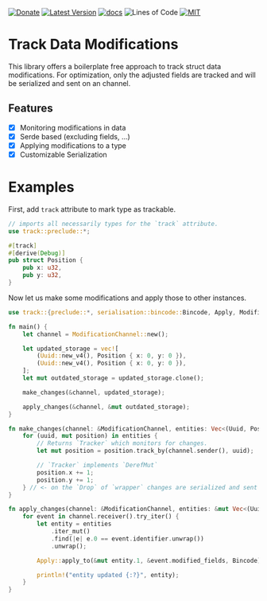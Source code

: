 [![Donate](https://img.shields.io/badge/Donate-PayPal-green.svg)](https://www.paypal.com/cgi-bin/webscr?cmd=_s-xclick&hosted_button_id=Z8QK6XU749JB2) 
[![Latest Version][crate-badge]][crate-link] 
[![docs][docs-badge]][docs-link]
![Lines of Code][loc-badge]
[![MIT][license-badge]][license-link] 

# Track Data Modifications
This library offers a boilerplate free approach to track struct data modifications. 
For optimization, only the adjusted fields are tracked and will be serialized and sent on an channel.

## Features

- [X] Monitoring modifications in data
- [X] Serde based (excluding fields, ...)
- [X] Applying modifications to a type
- [x] Customizable Serialization

# Examples

First, add `track` attribute to mark type as trackable.
```rust
// imports all necessarily types for the `track` attribute.
use track::preclude::*;

#[track]
#[derive(Debug)]
pub struct Position {
    pub x: u32,
    pub y: u32,
}
```

Now let us make some modifications and apply those to other instances.
```rust
use track::{preclude::*, serialisation::bincode::Bincode, Apply, ModificationChannel};

fn main() {
    let channel = ModificationChannel::new();

    let updated_storage = vec![
        (Uuid::new_v4(), Position { x: 0, y: 0 }),
        (Uuid::new_v4(), Position { x: 0, y: 0 }),
    ];
    let mut outdated_storage = updated_storage.clone();

    make_changes(&channel, updated_storage);

    apply_changes(&channel, &mut outdated_storage);
}

fn make_changes(channel: &ModificationChannel, entities: Vec<(Uuid, Position)>) {
    for (uuid, mut position) in entities {
        // Returns `Tracker` which monitors for changes.
        let mut position = position.track_by(channel.sender(), uuid); 

        // `Tracker` implements `DerefMut`
        position.x += 1;
        position.y += 1;
    } // <- on the `Drop` of `wrapper` changes are serialized and sent on the channel.
}

fn apply_changes(channel: &ModificationChannel, entities: &mut Vec<(Uuid, Position)>) {
    for event in channel.receiver().try_iter() {
        let entity = entities
            .iter_mut()
            .find(|e| e.0 == event.identifier.unwrap())
            .unwrap();

        Apply::apply_to(&mut entity.1, &event.modified_fields, Bincode);

        println!("entity updated {:?}", entity);
    }
}
```

[crate-badge]: https://img.shields.io/crates/v/track.svg
[crate-link]: https://crates.io/crates/track

[license-badge]: https://img.shields.io/badge/license-MIT-blue.svg
[license-link]: ./docs/LICENSE

[docs-badge]: https://docs.rs/track/badge.svg
[docs-link]: https://docs.rs/track/

[loc-badge]: https://tokei.rs/b1/github/entity-sync-rs?category=code